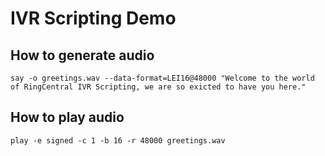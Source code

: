 # IVR Scripting Demo

## How to generate audio

```
say -o greetings.wav --data-format=LEI16@48000 "Welcome to the world of RingCentral IVR Scripting, we are so exicted to have you here."
```

## How to play audio

```
play -e signed -c 1 -b 16 -r 48000 greetings.wav
```
